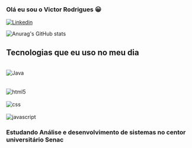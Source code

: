 ### Olá eu sou o Victor Rodrigues 😀


[![Linkedin](https://img.shields.io/badge/LinkedIn-0077B5?style=for-the-badge&logo=linkedin&logoColor=white)](https://www.linkedin.com/in/victor-rodrigues-silva-43a83b21/)


![Anurag's GitHub stats](https://github-readme-stats.vercel.app/api?username=Victor3425&show_icons=true&theme=onedark)

## Tecnologias que eu uso no meu dia

<div style = "display: inline_block"><br/>
<img aling = "center" alt= "Java" src="https://img.shields.io/badge/Java-ED8B00?style=for-the-badge&logo=java&logoColor=white"/>
</div></br>

<div style = "display: inile_block"><br/>
<img aling = "center" alt = "html5" src="https://img.shields.io/badge/HTML-239120?style=for-the-badge&logo=html5&logoColor=white"
</div></br>

<div style = "display: inile_block"><br/>
<img aling = "center" alt = "css" src="https://img.shields.io/badge/CSS-239120?&style=for-the-badge&logo=css3&logoColor=white"
</div></br>

<div style = "display: inile_block"><br/>
<img aling = "center" alt = "javascript" src="https://img.shields.io/badge/JavaScript-F7DF1E?style=for-the-badge&logo=javascript&logoColor=black"
</div></br>

### Estudando Análise e desenvolvimento de sistemas no centor universitário Senac
